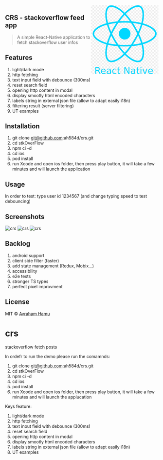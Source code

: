 <img src="readmePictures/react.png" align="right" />

## CRS - stackoverflow feed app
> A simple React-Native application to fetch stackoverflow user infos


## Features

1. light/dark mode
2. http fetching
3. text input field with debounce (300ms)
4. reset search field
5. opening http content in modal
6. display smootly html encoded characters
7. labels string in external json file (allow to adapt easily i18n)
8. filtering result (server filtering)
9. UT examples
 

## Installation

1. git clone git@github.com:ah584d/crs.git
2. cd stkOverFlow
3. npm ci -d
4. cd ios
5. pod install
6. run Xcode and open ios folder, then press play button, it will take a few minutes and will launch the application

## Usage

In order to test: type user id 1234567 (and change typing speed to test debouncing)

## Screenshots
![crs](https://github.com/ah584d/crs/blob/master/pictures/screen1.jpg)
![crs](https://github.com/ah584d/crs/blob/master/pictures/screen2.jpg)
![crs](https://github.com/ah584d/crs/blob/master/pictures/screen2.jpg)


## Backlog

1. android support
2. client side filter (faster)
3. add state management (Redux, Mobix...)
5. accessibility
6. e2e tests
7. stronger TS types
8. perfect pixel improvment



## License

MIT © [Avraham Hamu]()


# crs

stackoverflow fetch posts

In ordefr to run the demo please run the comamnds:

1. git clone git@github.com:ah584d/crs.git
2. cd stkOverFlow
3. npm ci -d
4. cd ios
5. pod install
6. run Xcode and open ios folder, then press play button, it will take a few minutes and will launch the applucation


Keys feature:
1. light/dark mode
2. http fetching
3. text inout field with debounce (300ms)
4. reset search field
5. opening http content in modal
6. display smootly html encoded characters
7. labels string in external json file (allow to adapt easily i18n)
8. UT examples




